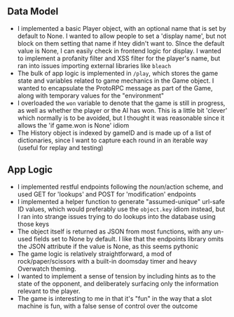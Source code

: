 ## Data Model
- I implemented a basic Player object, with an optional name that is set by default to None. I wanted to allow people to set a 'display name', but not block on them setting that name if htey didn't want to. SInce the default value is None, I can easily check in frontend logic for display. I wanted to implement a profanity filter and XSS filter for the player's name, but ran into issues importing external libraries like `bleach`
- The bulk of app logic is implemented in `/play`, which stores the game state and variables related to game mechanics in the Game object. I wanted to encapsulate the ProtoRPC message as part of the Game, along with temporary values for the "environment"
- I overloaded the `won` variable to denote that the game is still in progress, as well as whether the player or the AI has won. This is a little bit 'clever' which normally is to be avoided, but I thought it was reasonable since it allows the 'if game.won is None' idiom
- The History object is indexed by gameID and is made up of a list of dictionaries, since I want to capture each round in an iterable way (useful for replay and testing)
 
## App Logic
- I implemented restful endpoints following the $noun/$action scheme, and used GET for 'lookups' and POST for 'modification' endpoints
- I implemented a helper function to generate "assumed-unique" url-safe ID values, which would preferably use the `object.key` idiom instead, but I ran into strange issues trying to do lookups into the database using those keys
- The object itself is returned as JSON from most functions, with any un-used fields set to None by default. I like that the endpoints library omits the JSON attribute if the value is None, as this seems pythonic
- The game logic is relatively straightforward, a mod of rock/paper/scissors with a built-in doomsday timer and heavy Overwatch theming.
- I wanted to implement a sense of tension by including hints as to the state of the opponent, and deliberately surfacing only the information relevant to the player.
- The game is interesting to me in that it's "fun" in the way that a slot machine is fun, with a false sense of control over the outcome